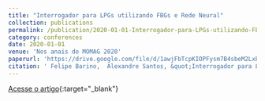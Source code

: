 ```yaml
---
title: "Interrogador para LPGs utilizando FBGs e Rede Neural"
collection: publications
permalink: /publication/2020-01-01-Interrogador-para-LPGs-utilizando-FBGs-e-Rede-Neural
category: conferences
date: 2020-01-01
venue: 'Nos anais do MOMAG 2020'
paperurl: 'https://drive.google.com/file/d/1awjFbTcpKIOPFysm7B4sbeM2LxB-AcKG/view?ts=602fbb6b'
citation: ' Felipe Barino,  Alexandre Santos, &quot;Interrogador para LPGs utilizando FBGs e Rede Neural.&quot; Nos anais do MOMAG 2020, 2020.'
---
```

[Acesse o artigo](https://drive.google.com/file/d/1awjFbTcpKIOPFysm7B4sbeM2LxB-AcKG/view?ts=602fbb6b){:target="_blank"}
